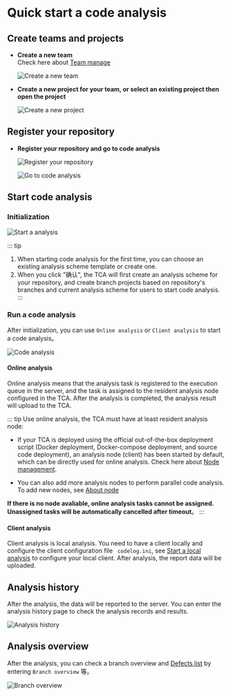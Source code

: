 # Quick start a code analysis 

## Create teams and projects

- **Create a new team**  
  Check here about [Team manage](../团队管理/团队管理.md)

  ![Create a new team](../../../images/create_team.png)

- **Create a new project for your team, or select an existing project then open the project**

  ![Create a new project](../../../images/create_team_group.png)

## Register your repository

- **Register your repository and go to code analysis**

  ![Register your repository](../../../images/create_repo.png)

  ![Go to code analysis](../../../images/start_scan_01.png)

## Start code analysis

### Initialization

  ![Start a analysis](../../../images/start_scan_02.png)

  ::: tip

  1. When starting code analysis for the first time, you can choose an existing analysis scheme template or create one.
  2. When you click "确认", the TCA will first create an analysis scheme for your repository, and create branch projects based on repository's branches and current analysis scheme for users to start code analysis.
  :::

### Run a code analysis

After initialization, you can use `Online analysis` or `Client analysis` to start a code analysis。

![Code analysis](../../../images/start_scan_06.png)

#### Online analysis

Online analysis means that the analysis task is registered to the execution queue in the server, and the task is assigned to the resident analysis node configured in the TCA. After the analysis is completed, the analysis result will upload to the TCA.

::: tip
Use online analysis, the TCA must have at least resident analysis node:
- If your TCA is deployed using the official out-of-the-box deployment script (Docker deployment, Docker-compose deployment, and source code deployment), an analysis node (client) has been started by default, which can be directly used for online analysis. Check here about [Node management](../后台管理/节点管理.md).


- You can also add more analysis nodes to perform parallel code analysis. To add new nodes, see [About node](../客户端/常驻节点分析.md)

**If there is no node avaliable, online analysis tasks cannot be assigned. Unassigned tasks will be automatically cancelled after timeout**。
:::

#### Client analysis

Client analysis is local analysis. You need to have a client locally and configure the client configuration file ` codelog.ini`, see [Start a local analysis](../客户端/本地分析.md) to configure your local client. After analysis, the report data will be uploaded.

## Analysis history

After the analysis, the data will be reported to the server. You can enter the analysis history page to check the analysis records and results.

![Analysis history](../../../images/start_scan_05.png)

## Analysis overview

After the analysis, you can check a branch overview and [Defects list](../代码检查/分析结果查看.md) by entering `Branch overview` 等。

![Branch overview](../../../images/start_scan_04.png)

